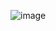 ![image](https://github.com/FrontEndHighRoller/Colorful-Circles-Generator-with-JavaScript/assets/142683382/e3007fbc-4950-45d4-9265-3a081b091ce2)


